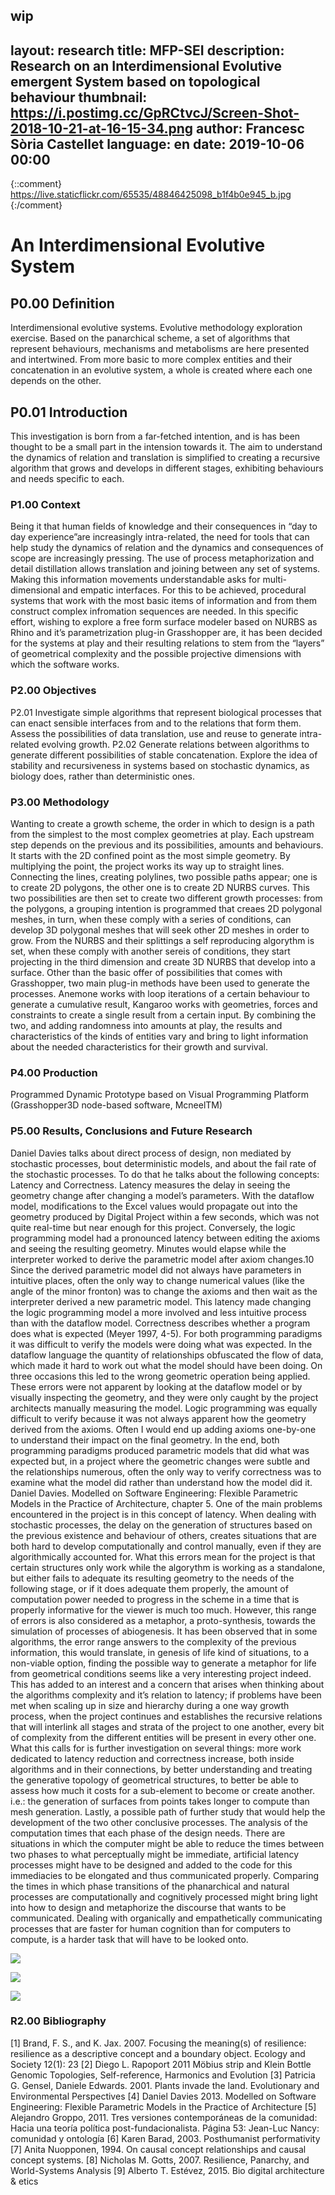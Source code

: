 wip
---
layout: research
title: MFP-SEI
description: Research on an Interdimensional Evolutive emergent System based on topological behaviour
thumbnail: https://i.postimg.cc/GpRCtvcJ/Screen-Shot-2018-10-21-at-16-15-34.png
author: Francesc Sòria Castellet
language: en
date: 2019-10-06 00:00
---
{::comment}
https://live.staticflickr.com/65535/48846425098_b1f4b0e945_b.jpg
{:/comment}
# An Interdimensional Evolutive System

## P0.00 Definition
Interdimensional evolutive systems. Evolutive methodology exploration exercise. 
Based on the panarchical scheme, a set of algorithms that represent behaviours, mechanisms and metabolisms are here presented and intertwined. From more basic to more complex entities and their concatenation in an evolutive system, a whole is created where each one depends on the other.

## P0.01 Introduction
This investigation is born from a far-fetched intention, and is has been thought to be a small part in the intension towards it. The aim to understand the dynamics of relation and translation is simplified to creating a recursive algorithm that grows and develops in different stages, exhibiting behaviours and needs specific to each.

### P1.00 Context
Being it that human fields of knowledge and their consequences in “day to day experience”are increasingly intra-related, the need for tools that can help study the dynamics of relation and the dynamics and consequences of scope are increasingly pressing. The use of process metaphorization and detail distillation allows translation and joining between any set of systems. Making this information movements understandable asks for multi-dimensional and empatic interfaces. For this to be achieved, procedural systems that work with the most basic items of information and from them construct complex infromation sequences are needed.
In this specific effort, wishing to explore a free form surface modeler based on NURBS as Rhino and it’s parametrization plug-in Grasshopper are, it has been decided for the systems at play and their resulting relations to stem from the “layers” of geometrical complexity and the possible projective dimensions with which the software works.

### P2.00 Objectives
P2.01 Investigate simple algorithms that represent biological processes that can enact sensible interfaces from and to the relations that form them. Assess the possibilities of data translation, use and reuse to generate intra-related evolving growth.
P2.02 Generate relations between algorithms to generate different possibilities of stable concatenation. Explore the idea of stability and recursiveness in systems based on stochastic dynamics, as biology does, rather than deterministic ones.

### P3.00 Methodology
Wanting to create a growth scheme, the order in which to design is a path from the simplest to the most complex geometries at play. Each upstream step depends on the previous and its possibilities, amounts and behaviours.
It starts with the 2D confined point as the most simple geometry. By multiplying the point, the project works its way up to straight lines. Connecting the lines, creating polylines, two possible paths appear; one is to create 2D polygons, the other one is to create 2D NURBS curves. This two possibilities are then set to create two different growth processes: from the polygons, a grouping intention is programmed that creaes 2D polygonal meshes, in turn, when these comply with a series of conditions, can develop 3D polygonal meshes that will seek other 2D meshes in order to grow. From the NURBS and their splittings a self reproducing algorythm is set, when these comply with another sereis of conditions, they start projecting in the third dimension and create 3D NURBS that develop into a surface.
Other than the basic offer of possibilities that comes with Grasshopper, two main plug-in methods have been used to generate the processes.
Anemone works with loop iterations of a certain behaviour to generate a cumulative result, Kangaroo works with geometries, forces and constraints to create a single result from a certain input. By combining the two, and adding randomness into amounts at play, the results and characteristics of the kinds of entities vary and bring to light information about the needed characteristics for their growth and survival.

### P4.00 Production 
Programmed Dynamic Prototype based on Visual Programming Platform (Grasshopper3D node-based software, McneelTM)

### P5.00 Results, Conclusions and Future Research 
Daniel Davies talks about direct process of design, non mediated by stochastic processes, bout deterministic models, and about the fail rate of the stochastic processes. To do that he talks about the following concepts: Latency and Correctness.
Latency measures the delay in seeing the geometry change after changing a model’s parameters. With the dataflow model, modifications to the Excel values would propagate out into the geometry produced by Digital Project within a few seconds, which was not quite real-time but near enough for this project. Conversely, the logic programming model had a pronounced latency between editing the axioms and seeing the resulting geometry. Minutes would elapse while the interpreter worked to derive the parametric model after axiom changes.10 Since the derived parametric model did not always have parameters in intuitive places, often the only way to change numerical values (like the angle of the minor fronton) was to change the axioms and then wait as the interpreter derived a new parametric model. This latency made changing the logic programming model a more involved and less intuitive process than with the dataflow model.
Correctness describes whether a program does what is expected (Meyer 1997, 4-5). For both programming paradigms it was difficult to verify the models were doing what was expected. In the dataflow language the quantity of relationships obfuscated the flow of data, which made it hard to work out what the model should have been doing. On three occasions this led to the wrong geometric operation being applied. These errors were not apparent by looking at the dataflow model or by visually inspecting the geometry, and they were only caught by the project architects manually measuring the model. Logic programming was equally difficult to verify because it was not always apparent how the geometry derived from the axioms. Often I would end up adding axioms one-by-one to understand their impact on the final geometry. In the end, both programming paradigms produced parametric models that did what was expected but, in a project where the geometric changes were subtle and the relationships numerous, often the only way to verify correctness was to examine what the model did rather than understand how the model did it.
Daniel Davies. Modelled on Software Engineering: Flexible Parametric Models in the Practice of Architecture, chapter 5.
One of the main problems encountered in the project is in this concept of latency. When dealing with stochastic processes, the delay on the generation of structures based on the previous existence and behaviour of others, creates situations that are both hard to develop computationally and control manually, even if they are algorithmically accounted for. What this errors mean for the project is that certain structures only work while the algorythm is working as a standalone, but either fails to adequate its resulting geometry to the needs of the following stage, or if it does adequate them properly, the amount of computation power needed to progress in the scheme in a time that is properly informative for the viewer is much too much. However, this range of errors is also considered as a metaphor, a proto-synthesis, towards the simulation of processes of abiogenesis. It has been observed that in some algorithms, the error range answers to the complexity of the previous information, this would translate, in genesis of life kind of situations, to a non-viable option, finding the possible way to generate a metaphor for life from geometrical conditions seems like a very interesting project indeed. This has added to an interest and a concern that arises when thinking about the algorithms complexity and it’s relation to latency; if problems have been met when scaling up in size and hierarchy during a one way growth process, when the project continues and establishes the recursive relations that will interlink all stages and strata of the project to one another, every bit of complexity from the different entities will be present in every other one. What this calls for is further investigation on several things: more work dedicated to latency reduction and correctness increase, both inside algorithms and in their connections, by better understanding and treating the generative topology of geometrical structures, to better be able to assess how much it costs for a sub-element to become or create another. i.e.: the generation of surfaces from points takes longer to compute than mesh generation.
Lastly, a possible path of further study that would help the development of the two other conclusive processes. The analysis of the computation times that each phase of the design needs. There are situations in which the computer might be able to reduce the times between two phases to what perceptually might be immediate, artificial latency processes might have to be designed and added to the code for this immediacies to be elongated and thus communicated properly. Comparing the times in which phase transitions of the phanarchical and natural processes are computationally and cognitively processed might bring light into how to design and metaphorize the discourse that wants to be communicated. Dealing with organically and empathetically communicating processes that are faster for human cognition than for computers to compute, is a harder task that will have to be looked onto.

![](https://live.staticflickr.com/65535/48847514862_a6df04aa56_b.jpg)

![](https://live.staticflickr.com/65535/48847320656_2364d23bff_b.jpg)

![](https://live.staticflickr.com/65535/48847518317_4cd28fcb61_b.jpg)

### R2.00 Bibliography 
[1] Brand, F. S., and K. Jax. 2007. Focusing the meaning(s) of resilience: resilience as a descriptive concept and a boundary object. Ecology and Society 12(1): 23
[2] Diego L. Rapoport 2011 Möbius strip and Klein Bottle Genomic Topologies, Self-reference, Harmonics and Evolution
[3] Patricia G. Gensel, Daniele Edwards. 2001. Plants invade the land. Evolutionary and Environmental Perspectives
[4] Daniel Davies 2013. Modelled on Software Engineering: Flexible Parametric Models in the Practice of Architecture
[5] Alejandro Groppo, 2011. Tres versiones contemporáneas de la comunidad: Hacia una teoría política post-fundacionalista. Página 53: Jean-Luc Nancy: comunidad y ontología
[6] Karen Barad, 2003. Posthumanist performativity
[7] Anita Nuopponen, 1994. On causal concept relationships and causal concept systems.
[8] Nicholas M. Gotts, 2007. Resilience, Panarchy, and World-Systems Analysis
[9] Alberto T. Estévez, 2015. Bio digital architecture & etics
